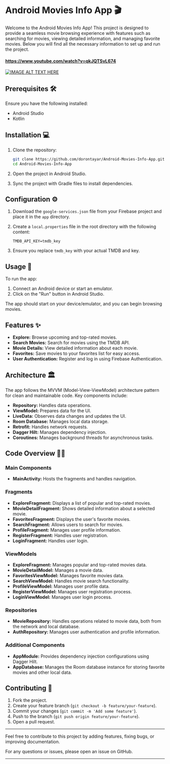 # Android Movies Info App 🎬

Welcome to the Android Movies Info App! This project is designed to provide a seamless movie browsing experience with features such as searching for movies, viewing detailed information, and managing favorite movies. Below you will find all the necessary information to set up and run the project.
#### https://www.youtube.com/watch?v=qkJQTSvL674
[![IMAGE ALT TEXT HERE](https://img.youtube.com/vi/qkJQTSvL674/0.jpg)](https://www.youtube.com/watch?v=qkJQTSvL674)

## Prerequisites 🛠️

Ensure you have the following installed:

- Android Studio
- Kotlin

## Installation 💻

1. Clone the repository:
    ```bash
    git clone https://github.com/dorontayar/Android-Movies-Info-App.git
    cd Android-Movies-Info-App
    ```

2. Open the project in Android Studio.

3. Sync the project with Gradle files to install dependencies.

## Configuration ⚙️

1. Download the `google-services.json` file from your Firebase project and place it in the `app` directory.

2. Create a `local.properties` file in the root directory with the following content:
    ```properties
    TMDB_API_KEY=tmdb_key
    ```

3. Ensure you replace `tmdb_key` with your actual TMDB and key.

## Usage 📖

To run the app:

1. Connect an Android device or start an emulator.
2. Click on the "Run" button in Android Studio.

The app should start on your device/emulator, and you can begin browsing movies.

## Features ✨

- **Explore:** Browse upcoming and top-rated movies.
- **Search Movies:** Search for movies using the TMDB API.
- **Movie Details:** View detailed information about each movie.
- **Favorites:** Save movies to your favorites list for easy access.
- **User Authentication:** Register and log in using Firebase Authentication.

## Architecture 🏛️

The app follows the MVVM (Model-View-ViewModel) architecture pattern for clean and maintainable code. Key components include:

- **Repository:** Handles data operations.
- **ViewModel:** Prepares data for the UI.
- **LiveData:** Observes data changes and updates the UI.
- **Room Database:** Manages local data storage.
- **Retrofit:** Handles network requests.
- **Dagger Hilt:** Manages dependency injection.
- **Coroutines:** Manages background threads for asynchronous tasks.

## Code Overview 👨‍💻

### Main Components

- **MainActivity:** Hosts the fragments and handles navigation.

### Fragments

- **ExploreFragment:** Displays a list of popular and top-rated movies.
- **MovieDetailFragment:** Shows detailed information about a selected movie.
- **FavoritesFragment:** Displays the user's favorite movies.
- **SearchFragment:** Allows users to search for movies.
- **ProfileFragment:** Manages user profile information.
- **RegisterFragment:** Handles user registration.
- **LoginFragment:** Handles user login.

### ViewModels

- **ExploreFragment:** Manages popular and top-rated movies data.
- **MovieDetailModel:** Manages a movie data.
- **FavoritesViewModel:** Manages favorite movies data.
- **SearchViewModel:** Handles movie search functionality.
- **ProfileViewModel:** Manages user profile data.
- **RegisterViewModel:** Manages user registration process.
- **LoginViewModel:** Manages user login process.

### Repositories

- **MovieRepository:** Handles operations related to movie data, both from the network and local database.
- **AuthRepository:** Manages user authentication and profile information.

### Additional Components

- **AppModule:** Provides dependency injection configurations using Dagger Hilt.
- **AppDatabase:** Manages the Room database instance for storing favorite movies and other local data.

## Contributing 🙌

1. Fork the project.
2. Create your feature branch (`git checkout -b feature/your-feature`).
3. Commit your changes (`git commit -m 'Add some feature'`).
4. Push to the branch (`git push origin feature/your-feature`).
5. Open a pull request.


---

Feel free to contribute to this project by adding features, fixing bugs, or improving documentation.

For any questions or issues, please open an issue on GitHub.

---


